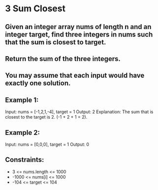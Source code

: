 # 3 Sum Closest

## Given an integer array nums of length n and an integer target, find three integers in nums such that the sum is closest to target.

## Return the sum of the three integers.

## You may assume that each input would have exactly one solution.

 

## Example 1:

Input: nums = [-1,2,1,-4], target = 1
Output: 2
Explanation: The sum that is closest to the target is 2. (-1 + 2 + 1 = 2).

## Example 2:

Input: nums = [0,0,0], target = 1
Output: 0
 

## Constraints:

- 3 <= nums.length <= 1000
- -1000 <= nums[i] <= 1000
- -104 <= target <= 104